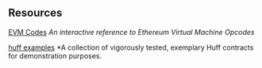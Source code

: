 ## Resources

[EVM Codes](https://evm.codes/) *An interactive reference to Ethereum Virtual Machine Opcodes*

[huff examples](https://github.com/huff-language/huff-examples/blob/main/erc20/contracts/ERC20.huff) *A collection of vigorously tested, exemplary Huff contracts for demonstration purposes.
